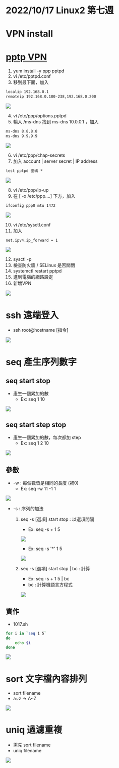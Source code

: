 # 2022/10/17 Linux2 第七週

# VPN install
# [pptp VPN](https://help.aliyun.com/document_detail/41345.html)
1. yum install -y ppp pptpd
2. vi /etc/pptpd.conf
3. 移到最下面，加入
```md
localip 192.168.0.1
remoteip 192.168.0.100-238,192.168.0.200
```

![](https://github.com/yucing/linux2/blob/main/picture/68.png)

4. vi /etc/ppp/options.pptpd
5. 輸入 /ms-dns 找到 ms-dns 10.0.0.1 ，加入
```md
ms-dns 8.8.8.8
ms-dns 9.9.9.9
```

![](https://github.com/yucing/linux2/blob/main/picture/69.png)

6. vi /etc/ppp/chap-secrets
7. 加入 account | server secret | IP address
```md
test pptpd 密碼 *
```

![](https://github.com/yucing/linux2/blob/main/picture/67.png)

8. vi /etc/ppp/ip-up
9. 在 [ -x /etc/ppp....] 下方，加入
```md
ifconfig ppp0 mtu 1472
```

![](https://github.com/yucing/linux2/blob/main/picture/70.png)

10. vi /etc/sysctl.conf
11. 加入
```md
net.ipv4.ip_forward = 1
```

![](https://github.com/yucing/linux2/blob/main/picture/71.png)

12. sysctl -p
13. 檢查防火牆 / SELinux 是否關閉
14. systemctl restart pptpd
15. 進到電腦的網路設定
16. 新增VPN

![](https://github.com/yucing/linux2/blob/main/picture/72.png)

# ssh 遠端登入
* ssh root@hostname \[指令\]

![](https://github.com/yucing/linux2/blob/main/picture/73.png)

# seq 產生序列數字
## seq start stop
* 產生一個累加的數
    * Ex: seq 1 10

![](https://github.com/yucing/linux2/blob/main/picture/74.png)

## seq start step stop
* 產生一個累加的數，每次都加 step
    * Ex: seq 1 2 10

![](https://github.com/yucing/linux2/blob/main/picture/75.png)

## 參數
* -w : 每個數皆是相同的長度 (補0)
    * Ex: seq -w 11 -1 1

![](https://github.com/yucing/linux2/blob/main/picture/76.png)

* -s : 序列的加法
    1. seq -s \[選項\] start stop : 以選項間隔
        * Ex: seq -s + 1 5

        ![](https://github.com/yucing/linux2/blob/main/picture/79.png)

        * Ex: seq -s '*' 1 5

        ![](https://github.com/yucing/linux2/blob/main/picture/81.png)
        
    2. seq -s \[選項\] start stop | bc : 計算
        * Ex: seq -s + 1 5 | bc
        * bc : 計算機語言方程式

        ![](https://github.com/yucing/linux2/blob/main/picture/80.png)

## 實作
* 1017.sh
```sh
for i in `seq 1 5`
do
    echo $i
done
```

![](https://github.com/yucing/linux2/blob/main/picture/82.png)

# sort 文字檔內容排列
* sort filename
* a~z -> A~Z

![](https://github.com/yucing/linux2/blob/main/picture/83.png)

# uniq 過濾重複
* 需先 sort filename
* uniq filename

![](https://github.com/yucing/linux2/blob/main/picture/84.png)